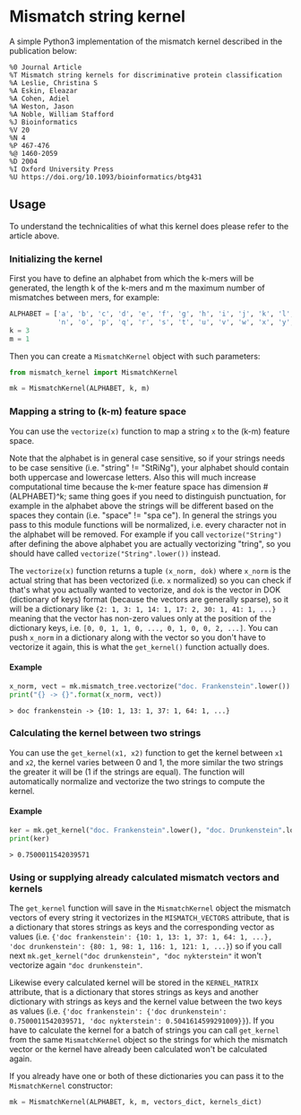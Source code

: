 # Mismatch string kernel

A simple Python3 implementation of the mismatch kernel described in the publication below:

    %0 Journal Article
    %T Mismatch string kernels for discriminative protein classification
    %A Leslie, Christina S
    %A Eskin, Eleazar
    %A Cohen, Adiel
    %A Weston, Jason
    %A Noble, William Stafford
    %J Bioinformatics
    %V 20
    %N 4
    %P 467-476
    %@ 1460-2059
    %D 2004
    %I Oxford University Press
    %U https://doi.org/10.1093/bioinformatics/btg431

## Usage
To understand the technicalities of what this kernel does please refer to the article above.
### Initializing the kernel
First you have to define an alphabet from which the k-mers will be generated, 
the length k of the k-mers and m the maximum number of mismatches between mers, for example:
```python
ALPHABET = ['a', 'b', 'c', 'd', 'e', 'f', 'g', 'h', 'i', 'j', 'k', 'l', 'm',
            'n', 'o', 'p', 'q', 'r', 's', 't', 'u', 'v', 'w', 'x', 'y', 'z', ' ']
k = 3
m = 1
```

Then you can create a `MismatchKernel` object with such parameters:
```python
from mismatch_kernel import MismatchKernel

mk = MismatchKernel(ALPHABET, k, m)
```

### Mapping a string to (k-m) feature space
You can use the `vectorize(x)` function to map a string `x` to the (k-m) feature space.

Note that the alphabet is in general case sensitive, so if your strings needs to be 
case sensitive (i.e. "string" != "StRiNg"), your alphabet should contain both uppercase
and lowercase letters. Also this will much increase computational time because the 
k-mer feature space has dimension #(ALPHABET)^k; same thing goes if you need to 
distinguish punctuation, for example in the alphabet above the strings will be different
based on the spaces they contain (i.e. "space" != "spa ce"). 
In general the strings you pass to this module functions will be normalized, i.e. every
character not in the alphabet will be removed. For example if you call `vectorize("String")`
after defining the above alphabet you are actually vectorizing "tring", so you should have
called `vectorize("String".lower())` instead.

The `vectorize(x)` function returns a tuple `(x_norm, dok)` where `x_norm` is the actual string
that has been vectorized (i.e. `x` normalized) so you can check if that's what you actually 
wanted to vectorize, and `dok` is the vector in DOK (dictionary of keys)
format (because the vectors are generally sparse), so it will be a dictionary like
`{2: 1, 3: 1, 14: 1, 17: 2, 30: 1, 41: 1, ...}` meaning that the vector has non-zero values 
only at the position of the dictionary keys, i.e. `[0, 0, 1, 1, 0, ..., 0, 1, 0, 0, 2, ...]`.
You can push `x_norm` in a dictionary along with the vector so you don't have to 
vectorize it again, this is what the `get_kernel()` function actually does.
#### Example
```python
x_norm, vect = mk.mismatch_tree.vectorize("doc. Frankenstein".lower())
print("{} -> {}".format(x_norm, vect))
```

    > doc frankenstein -> {10: 1, 13: 1, 37: 1, 64: 1, ...}

### Calculating the kernel between two strings
You can use the `get_kernel(x1, x2)` function to get the kernel between `x1` and `x2`,
the kernel varies between 0 and 1, the more similar the two strings the greater it will be 
(1 if the strings are equal).
The function will automatically normalize and vectorize the two strings to compute the 
kernel.

#### Example
```python
ker = mk.get_kernel("doc. Frankenstein".lower(), "doc. Drunkenstein".lower())
print(ker)
```
    
    > 0.7500011542039571

### Using or supplying already calculated mismatch vectors and kernels
The `get_kernel` function will save in the `MismatchKernel` object the mismatch vectors of every
string it vectorizes in the `MISMATCH_VECTORS` attribute, that is a dictionary that stores
strings as keys and the corresponding vector as values 
(i.e. `{'doc frankenstein': {10: 1, 13: 1, 37: 1, 64: 1, ...}, 
'doc drunkenstein': {80: 1, 98: 1, 116: 1, 121: 1, ...}`) so if you call next
`mk.get_kernel("doc drunkenstein", "doc nykterstein"` it won't vectorize again `"doc drunkenstein"`.

Likewise every calculated kernel will be stored in the `KERNEL_MATRIX` attribute, that is a 
dictionary that stores strings as keys and another dictionary with strings as keys and the
kernel value between the two keys as values 
(i.e. `{'doc frankenstein': {'doc drunkenstein': 0.7500011542039571, 'doc nykterstein': 0.5041614599291009}}`).
If you have to calculate the kernel for a batch of strings you can call `get_kernel` from the
same `MismatchKernel` object so the strings for which the mismatch vector or the kernel have
already been calculated won't be calculated again.

If you already have one or both of these dictionaries you can pass it to the `MismatchKernel`
constructor:
```python
mk = MismatchKernel(ALPHABET, k, m, vectors_dict, kernels_dict)
```